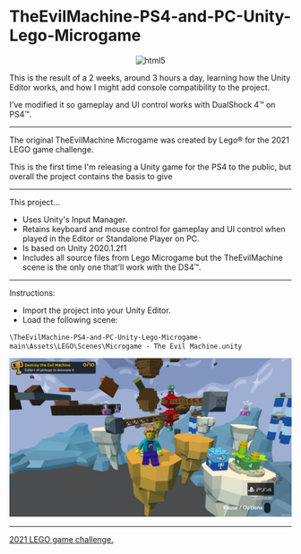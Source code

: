 # TheEvilMachine-PS4-and-PC-Unity-Lego-Microgame


<p align="center">
<img src="https://repository-images.githubusercontent.com/504713385/d2de6252-4e1a-4927-a455-4eabd58bfa17"alt="html5" width="128" />
 <p/>
This is the result of a 2 weeks, around 3 hours a day, learning how the Unity Editor works, and how I might add console compatibility to the project.

I've modified it so gameplay and UI control works with DualShock 4™ on PS4™.

<hr>


The original TheEvilMachine Microgame was created by Lego® for the 2021 LEGO game challenge.

This is the first time I'm releasing a Unity game for the PS4 to the public, but overall the project contains the basis to give
<hr>

This project...
- Uses Unity's Input Manager.
- Retains keyboard and mouse control for gameplay and UI control when played in the Editor or Standalone Player on PC. 
- Is based on Unity 2020.1.2f1
- Includes all source files from Lego Microgame but the TheEvilMachine scene is the only one that'll work with the DS4™.
 

<hr>

Instructions:
- Import the project into your Unity Editor. 
- Load the following scene:
```
\TheEvilMachine-PS4-and-PC-Unity-Lego-Microgame-main\Assets\LEGO\Scenes\Microgame - The Evil Machine.unity
```

 <p/>
 <img src="https://github.com/RobbyJVC/TheEvilMachine-PS4-and-PC-Unity-Lego-Microgame/blob/main/20220618_085656_00164908.png"alt="html5" width="1028" />
<hr>

[2021 LEGO game challenge.](https://assetstore.unity.com/packages/templates/lego-microgame-179847)
